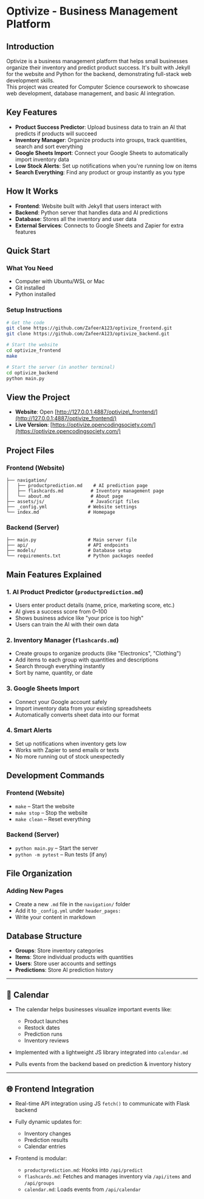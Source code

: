 # Optivize - Business Management Platform

## Introduction
Optivize is a business management platform that helps small businesses organize their inventory and predict product success. It's built with Jekyll for the website and Python for the backend, demonstrating full-stack web development skills.  
This project was created for Computer Science coursework to showcase web development, database management, and basic AI integration.

## Key Features
- **Product Success Predictor**: Upload business data to train an AI that predicts if products will succeed  
- **Inventory Manager**: Organize products into groups, track quantities, search and sort everything  
- **Google Sheets Import**: Connect your Google Sheets to automatically import inventory data  
- **Low Stock Alerts**: Set up notifications when you're running low on items  
- **Search Everything**: Find any product or group instantly as you type  

## How It Works
- **Frontend**: Website built with Jekyll that users interact with  
- **Backend**: Python server that handles data and AI predictions  
- **Database**: Stores all the inventory and user data  
- **External Services**: Connects to Google Sheets and Zapier for extra features  

## Quick Start

### What You Need
- Computer with Ubuntu/WSL or Mac  
- Git installed  
- Python installed  

### Setup Instructions
```bash
# Get the code
git clone https://github.com/ZafeerA123/optivize_frontend.git
git clone https://github.com/ZafeerA123/optivize_backend.git

# Start the website
cd optivize_frontend
make

# Start the server (in another terminal)
cd optivize_backend
python main.py
````

## View the Project

* **Website**: Open [http://127.0.0.1:4887/optivize\_frontend/](http://127.0.0.1:4887/optivize_frontend/)
* **Live Version**: [https://optivize.opencodingsociety.com/](https://optivize.opencodingsociety.com/)

## Project Files

### Frontend (Website)

```
├── navigation/
│   ├── productprediction.md    # AI prediction page
│   ├── flashcards.md          # Inventory management page
│   └── about.md               # About page
├── assets/js/                 # JavaScript files
├── _config.yml               # Website settings
└── index.md                  # Homepage
```

### Backend (Server)

```
├── main.py                   # Main server file
├── api/                      # API endpoints
├── models/                   # Database setup
└── requirements.txt          # Python packages needed
```

## Main Features Explained

### 1. AI Product Predictor (`productprediction.md`)

* Users enter product details (name, price, marketing score, etc.)
* AI gives a success score from 0–100
* Shows business advice like "your price is too high"
* Users can train the AI with their own data

### 2. Inventory Manager (`flashcards.md`)

* Create groups to organize products (like "Electronics", "Clothing")
* Add items to each group with quantities and descriptions
* Search through everything instantly
* Sort by name, quantity, or date

### 3. Google Sheets Import

* Connect your Google account safely
* Import inventory data from your existing spreadsheets
* Automatically converts sheet data into our format

### 4. Smart Alerts

* Set up notifications when inventory gets low
* Works with Zapier to send emails or texts
* No more running out of stock unexpectedly

## Development Commands

### Frontend (Website)

* `make` – Start the website
* `make stop` – Stop the website
* `make clean` – Reset everything

### Backend (Server)

* `python main.py` – Start the server
* `python -m pytest` – Run tests (if any)

## File Organization

### Adding New Pages

* Create a new `.md` file in the `navigation/` folder
* Add it to `_config.yml` under `header_pages:`
* Write your content in markdown

## Database Structure

* **Groups**: Store inventory categories
* **Items**: Store individual products with quantities
* **Users**: Store user accounts and settings
* **Predictions**: Store AI prediction history

---

## 📅 Calendar

* The calendar helps businesses visualize important events like:

  * Product launches
  * Restock dates
  * Prediction runs
  * Inventory reviews
* Implemented with a lightweight JS library integrated into `calendar.md`
* Pulls events from the backend based on prediction & inventory history

---

## 🌐 Frontend Integration

* Real-time API integration using JS `fetch()` to communicate with Flask backend
* Fully dynamic updates for:

  * Inventory changes
  * Prediction results
  * Calendar entries
* Frontend is modular:

  * `productprediction.md`: Hooks into `/api/predict`
  * `flashcards.md`: Fetches and manages inventory via `/api/items` and `/api/groups`
  * `calendar.md`: Loads events from `/api/calendar`


